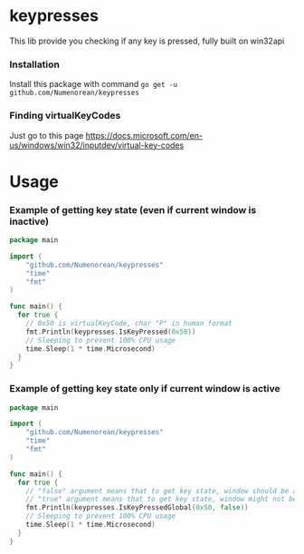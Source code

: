 # keypresses
This lib provide you checking if any key is pressed, fully built on win32api
### Installation
Install this package with command `go get -u github.com/Numenorean/keypresses`

### Finding virtualKeyCodes
Just go to this page https://docs.microsoft.com/en-us/windows/win32/inputdev/virtual-key-codes

# Usage
### Example of getting key state (even if current window is inactive)
```go
package main

import (
	"github.com/Numenorean/keypresses"
	"time"
	"fmt"
)

func main() {
  for true {
    // 0x50 is virtualKeyCode, char "P" in human format
    fmt.Println(keypresses.IsKeyPressed(0x50))
    // Sleeping to prevent 100% CPU usage
    time.Sleep(1 * time.Microsecond)
  }
}
```

### Example of getting key state only if current window is active
```go
package main

import (
	"github.com/Numenorean/keypresses"
	"time"
	"fmt"
)

func main() {
  for true {
    // "false" argument means that to get key state, window should be active
    // "true" argument means that to get key state, window might not be active. The same as an IsKeyPressed function
    fmt.Println(keypresses.IsKeyPressedGlobal(0x50, false))
    // Sleeping to prevent 100% CPU usage
    time.Sleep(1 * time.Microsecond)
  }
}
```
